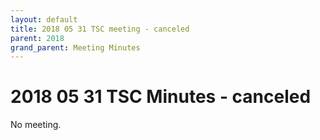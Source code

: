 ```yaml
---
layout: default
title: 2018 05 31 TSC meeting - canceled
parent: 2018
grand_parent: Meeting Minutes
---
```

# 2018 05 31 TSC Minutes - canceled

No meeting.
